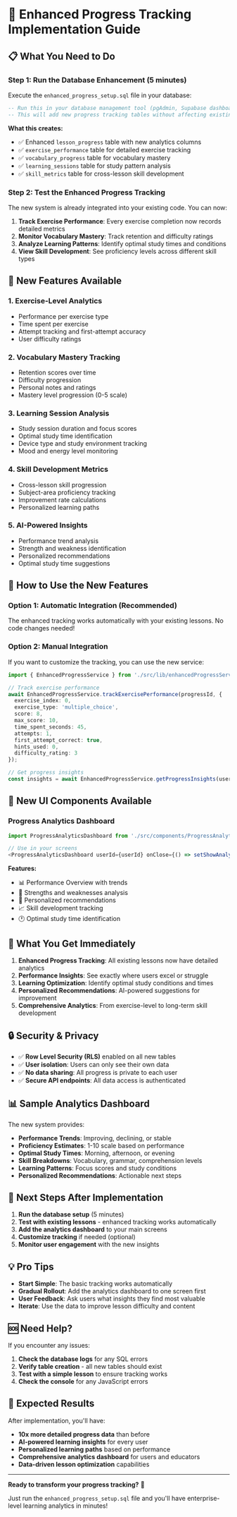 # 🚀 Enhanced Progress Tracking Implementation Guide

## 📋 **What You Need to Do**

### **Step 1: Run the Database Enhancement (5 minutes)**

Execute the `enhanced_progress_setup.sql` file in your database:

```sql
-- Run this in your database management tool (pgAdmin, Supabase dashboard, etc.)
-- This will add new progress tracking tables without affecting existing functionality
```

**What this creates:**
- ✅ Enhanced `lesson_progress` table with new analytics columns
- ✅ `exercise_performance` table for detailed exercise tracking
- ✅ `vocabulary_progress` table for vocabulary mastery
- ✅ `learning_sessions` table for study pattern analysis
- ✅ `skill_metrics` table for cross-lesson skill development

### **Step 2: Test the Enhanced Progress Tracking**

The new system is already integrated into your existing code. You can now:

1. **Track Exercise Performance**: Every exercise completion now records detailed metrics
2. **Monitor Vocabulary Mastery**: Track retention and difficulty ratings
3. **Analyze Learning Patterns**: Identify optimal study times and conditions
4. **View Skill Development**: See proficiency levels across different skill types

## 🎯 **New Features Available**

### **1. Exercise-Level Analytics**
- Performance per exercise type
- Time spent per exercise
- Attempt tracking and first-attempt accuracy
- User difficulty ratings

### **2. Vocabulary Mastery Tracking**
- Retention scores over time
- Difficulty progression
- Personal notes and ratings
- Mastery level progression (0-5 scale)

### **3. Learning Session Analysis**
- Study session duration and focus scores
- Optimal study time identification
- Device type and study environment tracking
- Mood and energy level monitoring

### **4. Skill Development Metrics**
- Cross-lesson skill progression
- Subject-area proficiency tracking
- Improvement rate calculations
- Personalized learning paths

### **5. AI-Powered Insights**
- Performance trend analysis
- Strength and weakness identification
- Personalized recommendations
- Optimal study time suggestions

## 🔧 **How to Use the New Features**

### **Option 1: Automatic Integration (Recommended)**
The enhanced tracking works automatically with your existing lessons. No code changes needed!

### **Option 2: Manual Integration**
If you want to customize the tracking, you can use the new service:

```typescript
import { EnhancedProgressService } from './src/lib/enhancedProgressService';

// Track exercise performance
await EnhancedProgressService.trackExercisePerformance(progressId, {
  exercise_index: 0,
  exercise_type: 'multiple_choice',
  score: 8,
  max_score: 10,
  time_spent_seconds: 45,
  attempts: 1,
  first_attempt_correct: true,
  hints_used: 0,
  difficulty_rating: 3
});

// Get progress insights
const insights = await EnhancedProgressService.getProgressInsights(userId);
```

## 📱 **New UI Components Available**

### **Progress Analytics Dashboard**
```typescript
import ProgressAnalyticsDashboard from './src/components/ProgressAnalyticsDashboard';

// Use in your screens
<ProgressAnalyticsDashboard userId={userId} onClose={() => setShowAnalytics(false)} />
```

**Features:**
- 📊 Performance Overview with trends
- 💪 Strengths and weaknesses analysis
- 🎯 Personalized recommendations
- 📈 Skill development tracking
- 🕐 Optimal study time identification

## 🎉 **What You Get Immediately**

1. **Enhanced Progress Tracking**: All existing lessons now have detailed analytics
2. **Performance Insights**: See exactly where users excel or struggle
3. **Learning Optimization**: Identify optimal study conditions and times
4. **Personalized Recommendations**: AI-powered suggestions for improvement
5. **Comprehensive Analytics**: From exercise-level to long-term skill development

## 🔒 **Security & Privacy**

- ✅ **Row Level Security (RLS)** enabled on all new tables
- ✅ **User isolation**: Users can only see their own data
- ✅ **No data sharing**: All progress is private to each user
- ✅ **Secure API endpoints**: All data access is authenticated

## 📊 **Sample Analytics Dashboard**

The new system provides:

- **Performance Trends**: Improving, declining, or stable
- **Proficiency Estimates**: 1-10 scale based on performance
- **Optimal Study Times**: Morning, afternoon, or evening
- **Skill Breakdowns**: Vocabulary, grammar, comprehension levels
- **Learning Patterns**: Focus scores and study conditions
- **Personalized Recommendations**: Actionable next steps

## 🚀 **Next Steps After Implementation**

1. **Run the database setup** (5 minutes)
2. **Test with existing lessons** - enhanced tracking works automatically
3. **Add the analytics dashboard** to your main screens
4. **Customize tracking** if needed (optional)
5. **Monitor user engagement** with the new insights

## 💡 **Pro Tips**

- **Start Simple**: The basic tracking works automatically
- **Gradual Rollout**: Add the analytics dashboard to one screen first
- **User Feedback**: Ask users what insights they find most valuable
- **Iterate**: Use the data to improve lesson difficulty and content

## 🆘 **Need Help?**

If you encounter any issues:

1. **Check the database logs** for any SQL errors
2. **Verify table creation** - all new tables should exist
3. **Test with a simple lesson** to ensure tracking works
4. **Check the console** for any JavaScript errors

## 🎯 **Expected Results**

After implementation, you'll have:

- **10x more detailed progress data** than before
- **AI-powered learning insights** for every user
- **Personalized learning paths** based on performance
- **Comprehensive analytics dashboard** for users and educators
- **Data-driven lesson optimization** capabilities

---

**Ready to transform your progress tracking?** 🚀

Just run the `enhanced_progress_setup.sql` file and you'll have enterprise-level learning analytics in minutes!




